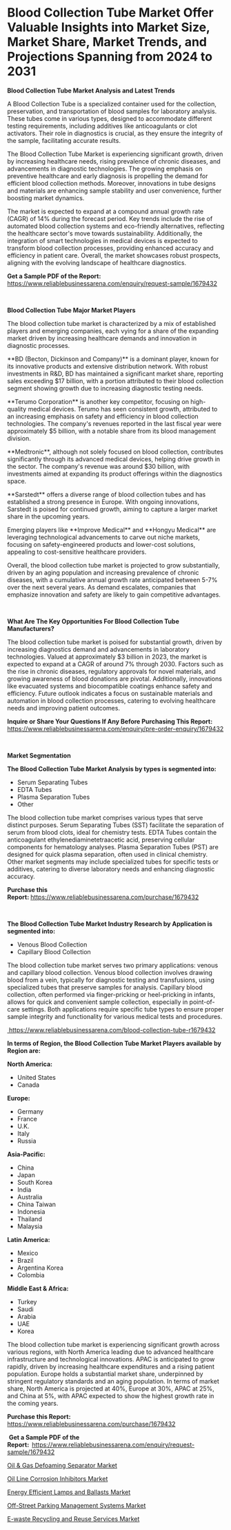 <p><h1>Blood Collection Tube Market Offer Valuable Insights into Market Size, Market Share, Market Trends, and Projections Spanning from 2024 to 2031</h1></p><p><strong>Blood Collection Tube Market Analysis and Latest Trends</strong></p>
<p><p>A Blood Collection Tube is a specialized container used for the collection, preservation, and transportation of blood samples for laboratory analysis. These tubes come in various types, designed to accommodate different testing requirements, including additives like anticoagulants or clot activators. Their role in diagnostics is crucial, as they ensure the integrity of the sample, facilitating accurate results.</p><p>The Blood Collection Tube Market is experiencing significant growth, driven by increasing healthcare needs, rising prevalence of chronic diseases, and advancements in diagnostic technologies. The growing emphasis on preventive healthcare and early diagnosis is propelling the demand for efficient blood collection methods. Moreover, innovations in tube designs and materials are enhancing sample stability and user convenience, further boosting market dynamics.</p><p>The market is expected to expand at a compound annual growth rate (CAGR) of 14% during the forecast period. Key trends include the rise of automated blood collection systems and eco-friendly alternatives, reflecting the healthcare sector's move towards sustainability. Additionally, the integration of smart technologies in medical devices is expected to transform blood collection processes, providing enhanced accuracy and efficiency in patient care. Overall, the market showcases robust prospects, aligning with the evolving landscape of healthcare diagnostics.</p></p>
<p><strong>Get a Sample PDF of the Report:&nbsp;</strong> <a href="https://www.reliablebusinessarena.com/enquiry/request-sample/1679432?utm_campaign=1455&utm_medium=2&utm_source=Github&utm_content=ia&utm_term=14102024&utm_id=blood-collection-tube">https://www.reliablebusinessarena.com/enquiry/request-sample/1679432</a></p>
<p>&nbsp;</p>
<p><strong>Blood Collection Tube Major Market Players</strong></p>
<p><p>The blood collection tube market is characterized by a mix of established players and emerging companies, each vying for a share of the expanding market driven by increasing healthcare demands and innovation in diagnostic processes.</p><p>**BD (Becton, Dickinson and Company)** is a dominant player, known for its innovative products and extensive distribution network. With robust investments in R&D, BD has maintained a significant market share, reporting sales exceeding $17 billion, with a portion attributed to their blood collection segment showing growth due to increasing diagnostic testing needs.</p><p>**Terumo Corporation** is another key competitor, focusing on high-quality medical devices. Terumo has seen consistent growth, attributed to an increasing emphasis on safety and efficiency in blood collection technologies. The company's revenues reported in the last fiscal year were approximately $5 billion, with a notable share from its blood management division.</p><p>**Medtronic**, although not solely focused on blood collection, contributes significantly through its advanced medical devices, helping drive growth in the sector. The company's revenue was around $30 billion, with investments aimed at expanding its product offerings within the diagnostics space.</p><p>**Sarstedt** offers a diverse range of blood collection tubes and has established a strong presence in Europe. With ongoing innovations, Sarstedt is poised for continued growth, aiming to capture a larger market share in the upcoming years.</p><p>Emerging players like **Improve Medical** and **Hongyu Medical** are leveraging technological advancements to carve out niche markets, focusing on safety-engineered products and lower-cost solutions, appealing to cost-sensitive healthcare providers.</p><p>Overall, the blood collection tube market is projected to grow substantially, driven by an aging population and increasing prevalence of chronic diseases, with a cumulative annual growth rate anticipated between 5-7% over the next several years. As demand escalates, companies that emphasize innovation and safety are likely to gain competitive advantages.</p></p>
<p>&nbsp;</p>
<p><strong>What Are The Key Opportunities For Blood Collection Tube Manufacturers?</strong></p>
<p><p>The blood collection tube market is poised for substantial growth, driven by increasing diagnostics demand and advancements in laboratory technologies. Valued at approximately $3 billion in 2023, the market is expected to expand at a CAGR of around 7% through 2030. Factors such as the rise in chronic diseases, regulatory approvals for novel materials, and growing awareness of blood donations are pivotal. Additionally, innovations like evacuated systems and biocompatible coatings enhance safety and efficiency. Future outlook indicates a focus on sustainable materials and automation in blood collection processes, catering to evolving healthcare needs and improving patient outcomes.</p></p>
<p><strong>Inquire or Share Your Questions If Any Before Purchasing This Report:</strong> <a href="https://www.reliablebusinessarena.com/enquiry/pre-order-enquiry/1679432?utm_campaign=1455&utm_medium=2&utm_source=Github&utm_content=ia&utm_term=14102024&utm_id=blood-collection-tube">https://www.reliablebusinessarena.com/enquiry/pre-order-enquiry/1679432</a></p>
<p>&nbsp;</p>
<p><strong>Market Segmentation</strong></p>
<p><strong>The Blood Collection Tube Market Analysis by types is segmented into:</strong></p>
<p><ul><li>Serum Separating Tubes</li><li>EDTA Tubes</li><li>Plasma Separation Tubes</li><li>Other</li></ul></p>
<p><p>The blood collection tube market comprises various types that serve distinct purposes. Serum Separating Tubes (SST) facilitate the separation of serum from blood clots, ideal for chemistry tests. EDTA Tubes contain the anticoagulant ethylenediaminetetraacetic acid, preserving cellular components for hematology analyses. Plasma Separation Tubes (PST) are designed for quick plasma separation, often used in clinical chemistry. Other market segments may include specialized tubes for specific tests or additives, catering to diverse laboratory needs and enhancing diagnostic accuracy.</p></p>
<p><strong>Purchase this Report:&nbsp;</strong><a href="https://www.reliablebusinessarena.com/purchase/1679432?utm_campaign=1455&utm_medium=2&utm_source=Github&utm_content=ia&utm_term=14102024&utm_id=blood-collection-tube">https://www.reliablebusinessarena.com/purchase/1679432</a></p>
<p>&nbsp;</p>
<p><strong>The Blood Collection Tube Market Industry Research by Application is segmented into:</strong></p>
<p><ul><li>Venous Blood Collection</li><li>Capillary Blood Collection</li></ul></p>
<p><p>The blood collection tube market serves two primary applications: venous and capillary blood collection. Venous blood collection involves drawing blood from a vein, typically for diagnostic testing and transfusions, using specialized tubes that preserve samples for analysis. Capillary blood collection, often performed via finger-pricking or heel-pricking in infants, allows for quick and convenient sample collection, especially in point-of-care settings. Both applications require specific tube types to ensure proper sample integrity and functionality for various medical tests and procedures.</p></p>
<p><a href="https://www.reliablebusinessarena.com/blood-collection-tube-r1679432?utm_campaign=1455&utm_medium=2&utm_source=Github&utm_content=ia&utm_term=14102024&utm_id=blood-collection-tube">&nbsp;https://www.reliablebusinessarena.com/blood-collection-tube-r1679432</a></p>
<p><strong>In terms of Region, the Blood Collection Tube Market Players available by Region are:</strong></p>
<p>
    <p> <strong> North America: </strong>
        <ul>
            <li>United States</li>
            <li>Canada</li>
        </ul>
        </p> 
    <p> <strong> Europe: </strong>
        <ul>
            <li>Germany</li>
            <li>France</li>
            <li>U.K.</li>
            <li>Italy</li>
            <li>Russia</li>
        </ul>
        </p> 
    <p> <strong> Asia-Pacific: </strong>
        <ul>
            <li>China</li>
            <li>Japan</li>
            <li>South Korea</li>
            <li>India</li>
            <li>Australia</li>
            <li>China Taiwan</li>
            <li>Indonesia</li>
            <li>Thailand</li>
            <li>Malaysia</li>
        </ul>
        </p> 
    <p> <strong> Latin America: </strong>
        <ul>
            <li>Mexico</li>
            <li>Brazil</li>
            <li>Argentina Korea</li>
            <li>Colombia</li>
        </ul>
        </p> 
    <p> <strong> Middle East & Africa: </strong>
        <ul>
            <li>Turkey</li>
            <li>Saudi</li>
            <li>Arabia</li>
            <li>UAE</li>
            <li>Korea</li>
        </ul>
    </p>
    </p>
<p><p>The blood collection tube market is experiencing significant growth across various regions, with North America leading due to advanced healthcare infrastructure and technological innovations. APAC is anticipated to grow rapidly, driven by increasing healthcare expenditures and a rising patient population. Europe holds a substantial market share, underpinned by stringent regulatory standards and an aging population. In terms of market share, North America is projected at 40%, Europe at 30%, APAC at 25%, and China at 5%, with APAC expected to show the highest growth rate in the coming years.</p></p>
<p><strong>Purchase this Report: </strong><a href="https://www.reliablebusinessarena.com/purchase/1679432?utm_campaign=1455&utm_medium=2&utm_source=Github&utm_content=ia&utm_term=14102024&utm_id=blood-collection-tube">https://www.reliablebusinessarena.com/purchase/1679432</a></p>
<p>&nbsp;<strong>Get a Sample PDF of the Report:&nbsp;&nbsp;</strong><a href="https://www.reliablebusinessarena.com/enquiry/request-sample/1679432?utm_campaign=1455&utm_medium=2&utm_source=Github&utm_content=ia&utm_term=14102024&utm_id=blood-collection-tube">https://www.reliablebusinessarena.com/enquiry/request-sample/1679432</a></p>
<p><strong></strong></p>
<p><p><a href="https://www.linkedin.com/pulse/oil-gas-defoaming-separator-industry-insights-report-analyzing-872lf?utm_campaign=1455&utm_medium=2&utm_source=Github&utm_content=ia&utm_term=14102024&utm_id=blood-collection-tube">Oil & Gas Defoaming Separator Market</a></p><p><a href="https://www.linkedin.com/pulse/oil-line-corrosion-inhibitors-market-evolution-regional-adaptations-5pipf?utm_campaign=1455&utm_medium=2&utm_source=Github&utm_content=ia&utm_term=14102024&utm_id=blood-collection-tube">Oil Line Corrosion Inhibitors Market</a></p><p><a href="https://www.linkedin.com/pulse/energy-efficient-lamps-ballasts-market-global-trends-forecast-hx3le?utm_campaign=1455&utm_medium=2&utm_source=Github&utm_content=ia&utm_term=14102024&utm_id=blood-collection-tube">Energy Efficient Lamps and Ballasts Market</a></p><p><a href="https://www.linkedin.com/pulse/off-street-parking-management-systems-market-trends-growth-outlook-awxof?utm_campaign=1455&utm_medium=2&utm_source=Github&utm_content=ia&utm_term=14102024&utm_id=blood-collection-tube">Off-Street Parking Management Systems Market</a></p><p><a href="https://www.linkedin.com/pulse/strategic-roadmap-success-global-e-waste-recycling-reuse-services-flxbf?utm_campaign=1455&utm_medium=2&utm_source=Github&utm_content=ia&utm_term=14102024&utm_id=blood-collection-tube">E-waste Recycling and Reuse Services Market</a></p></p>
